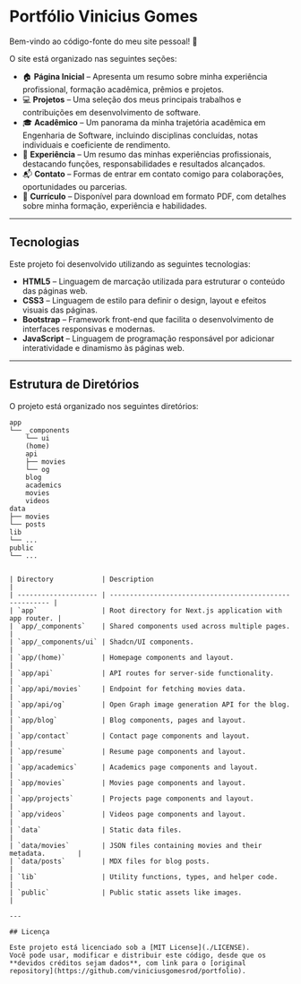 # Portfólio Vinicius Gomes

Bem-vindo ao código-fonte do meu site pessoal! 👋

O site está organizado nas seguintes seções:

- 🏠 **Página Inicial** – Apresenta um resumo sobre minha experiência profissional, formação acadêmica, prêmios e projetos.
- 💻 **Projetos** – Uma seleção dos meus principais trabalhos e contribuições em desenvolvimento de software.
- 🎓 **Acadêmico** – Um panorama da minha trajetória acadêmica em Engenharia de Software, incluindo disciplinas concluídas, notas individuais e coeficiente de rendimento.
- 💼 **Experiência** – Um resumo das minhas experiências profissionais, destacando funções, responsabilidades e resultados alcançados.
- 📬 **Contato** – Formas de entrar em contato comigo para colaborações, oportunidades ou parcerias.
- 📄 **Currículo** – Disponível para download em formato PDF, com detalhes sobre minha formação, experiência e habilidades.

---

## Tecnologias

Este projeto foi desenvolvido utilizando as seguintes tecnologias:

- **HTML5** – Linguagem de marcação utilizada para estruturar o conteúdo das páginas web.
- **CSS3** – Linguagem de estilo para definir o design, layout e efeitos visuais das páginas.
- **Bootstrap** – Framework front-end que facilita o desenvolvimento de interfaces responsivas e modernas.
- **JavaScript** – Linguagem de programação responsável por adicionar interatividade e dinamismo às páginas web.

---

## Estrutura de Diretórios

O projeto está organizado nos seguintes diretórios:

```text
app
└── _components
    └── ui
    (home)
    api
    ├── movies
    └── og
    blog
    academics
    movies
    videos
data
├── movies
└── posts
lib
└── ...
public
└── ...


| Directory            | Description                                             |
| -------------------- | ------------------------------------------------------- |
| `app`                | Root directory for Next.js application with app router. |
| `app/_components`    | Shared components used across multiple pages.           |
| `app/_components/ui` | Shadcn/UI components.                                   |
| `app/(home)`         | Homepage components and layout.                         |
| `app/api`            | API routes for server-side functionality.               |
| `app/api/movies`     | Endpoint for fetching movies data.                      |
| `app/api/og`         | Open Graph image generation API for the blog.           |
| `app/blog`           | Blog components, pages and layout.                      |
| `app/contact`        | Contact page components and layout.                     |
| `app/resume`         | Resume page components and layout.                      |
| `app/academics`      | Academics page components and layout.                   |
| `app/movies`         | Movies page components and layout.                      |
| `app/projects`       | Projects page components and layout.                    |
| `app/videos`         | Videos page components and layout.                      |
| `data`               | Static data files.                                      |
| `data/movies`        | JSON files containing movies and their metadata.        |
| `data/posts`         | MDX files for blog posts.                               |
| `lib`                | Utility functions, types, and helper code.              |
| `public`             | Public static assets like images.                       |

---

## Licença

Este projeto está licenciado sob a [MIT License](./LICENSE).
Você pode usar, modificar e distribuir este código, desde que os **devidos créditos sejam dados**, com link para o [original repository](https://github.com/viniciusgomesrod/portfolio).
